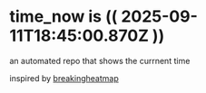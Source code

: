 # time_now is (( 2025-09-11T18:45:00.870Z ))

an automated repo that shows the currnent time

inspired by [breakingheatmap](https://github.com/breakingheatmap/breakingheatmap)